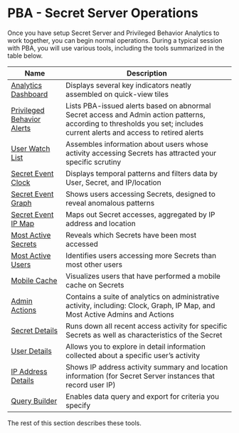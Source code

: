 [title]: # (Secret Server Operations)
[tags]: # (secret server)
[priority]: # (4000)

# PBA - Secret Server Operations

Once you have setup Secret Server and Privileged Behavior Analytics to work together, you can begin normal operations. During a typical session with PBA, you will use various tools, including the tools summarized in the table below.

| Name | Description |
| ----- | ----- |
| [Analytics Dashboard](dashboard.md) | Displays several key indicators neatly assembled on quick-view tiles |
| [Privileged Behavior Alerts](priv-behav-alerts.md) | Lists PBA-issued alerts based on abnormal Secret access and Admin action patterns, according to thresholds you set; includes current alerts and access to retired alerts |
| [User Watch List](user-watch.md) | Assembles information about users whose activity accessing Secrets has attracted your specific scrutiny |
| [Secret Event Clock](secret-event-clock.md) | Displays temporal patterns and filters data by User, Secret, and IP/location |
| [Secret Event Graph](secret-event-graph.md) | Shows users accessing Secrets, designed to reveal anomalous patterns |
| [Secret Event IP Map](secret-event-ipmap.md) | Maps out Secret accesses, aggregated by IP address and location |
| [Most Active Secrets](most-active-app.md) | Reveals which Secrets have been most accessed |
| [Most Active Users](most-active-users.md) | Identifies users accessing more Secrets than most other users |
| [Mobile Cache](mobile-cache.md) | Visualizes users that have performed a mobile cache on Secrets |
| [Admin Actions](admin-actions.md) | Contains a suite of analytics on administrative activity, including: Clock, Graph, IP Map, and Most Active Admins and Actions |
| [Secret Details](secret-details.md) | Runs down all recent access activity for specific Secrets as well as characteristics of the Secret |
| [User Details](user-details.md) | Allows you to explore in detail information collected about a specific user’s activity |
| [IP Address Details](ip-addresses-details.md) | Shows IP address activity summary and location information (for Secret Server instances that record user IP) |
| [Query Builder](querybuilder.md) | Enables data query and export for criteria you specify |

The rest of this section describes these tools.
